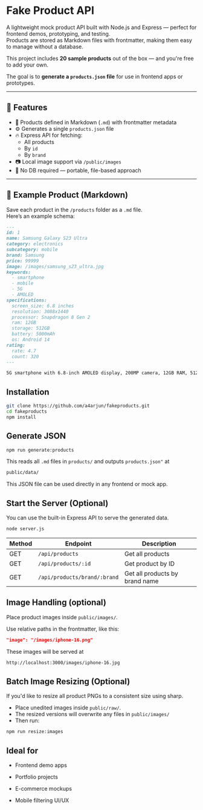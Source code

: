 # Fake Product API

A lightweight mock product API built with Node.js and Express — perfect for frontend demos, prototyping, and testing.  
Products are stored as Markdown files with frontmatter, making them easy to manage without a database.

This project includes **20 sample products** out of the box — and you're free to add your own.

The goal is to **generate a `products.json` file** for use in frontend apps or prototypes.

---

## 🚀 Features

- 🧾 Products defined in Markdown (`.md`) with frontmatter metadata
- ⚙️ Generates a single `products.json` file
- 🔥 Express API for fetching:
  - All products
  - By `id`
  - By `brand`
- 📷 Local image support via `/public/images`
- 💾 No DB required — portable, file-based approach


---

## 📄 Example Product (Markdown)

Save each product in the `/products` folder as a `.md` file.  
Here’s an example schema:


```markdown
---
id: 1
name: Samsung Galaxy S23 Ultra
category: electronics
subcategory: mobile
brand: Samsung
price: 99999
image: /images/samsung_s23_ultra.jpg
keywords:
  - smartphone
  - mobile
  - 5G
  - AMOLED
specifications:
  screen_size: 6.8 inches
  resolution: 3088x1440
  processor: Snapdragon 8 Gen 2
  ram: 12GB
  storage: 512GB
  battery: 5000mAh
  os: Android 14
rating:
  rate: 4.7
  count: 320
---

5G smartphone with 6.8-inch AMOLED display, 200MP camera, 12GB RAM, 512GB storage.
```

## Installation

```bash
git clone https://github.com/a4arjun/fakeproducts.git
cd fakeproducts
npm install
```

## Generate JSON

```bash
npm run generate:products
```

This reads all `.md` files in `products/` and outputs `products.json"` at 

```bash
public/data/
```


This JSON file can be used directly in any frontend or mock app.

## Start the Server (Optional)

You can use the built-in Express API to serve the generated data.

```bash
node server.js
```

| Method | Endpoint                     | Description                    |
| ------ | ---------------------------- | ------------------------------ |
| GET    | `/api/products`              | Get all products               |
| GET    | `/api/products/:id`          | Get product by ID              |
| GET    | `/api/products/brand/:brand` | Get all products by brand name |

## Image Handling (optional)

Place product images inside `public/images/`.

Use relative paths in the frontmatter, like this:

```json
"image": "/images/iphone-16.png"
```

These images will be served at 

```bash
http://localhost:3000/images/iphone-16.jpg
```

## Batch Image Resizing (Optional)

If you'd like to resize all product PNGs to a consistent size using sharp.

- Place unedited images inside `public/raw/`.
- The resized versions will overwrite any files in `public/images/`
- Then run:

```bash
npm run resize:images
```

## Ideal for

- Frontend demo apps

- Portfolio projects

- E-commerce mockups

- Mobile filtering UI/UX
